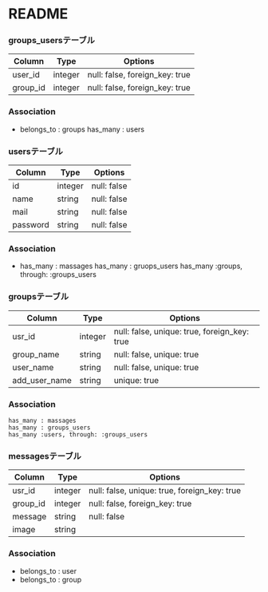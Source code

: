 # README


### groups_usersテーブル 
<!-- 中間テーブル -->
  |Column|Type|Options|
  |------|----|-------|
  |user_id|integer|null: false, foreign_key: true|
  |group_id|integer|null: false, foreign_key: true|

  ### Association
  - belongs_to : groups
    has_many : users

### usersテーブル
<!-- ユーザー登録機能。主キー：id -->
  |Column|Type|Options|
  |------|----|-------|
  |id|integer|null: false|
  |name|string|null: false|
  |mail|string|null: false|
  |password|string|null: false|

  ### Association
  - has_many : massages
    has_many : gruops_users
    has_many :groups, through: :groups_users

### groupsテーブル
<!-- グループ作成テーブル。外部キー：user_id -->
  |Column|Type|Options|
  |------|----|-------|
  |usr_id|integer|null: false, unique: true, foreign_key: true|
  |group_name|string|null: false, unique: true|
  |user_name|string|null: false, unique: true|
  |add_user_name|string|unique: true|

  ### Association
    has_many : massages
    has_many : groups_users
    has_many :users, through: :groups_users
### messagesテーブル
<!-- メッセージ投稿機能。外部キー：user_id,group_id -->
  |Column|Type|Options|
  |------|----|-------|
  |usr_id|integer|null: false, unique: true, foreign_key: true|
  |group_id|integer|null: false, foreign_key: true|
  |message|string|null: false|
  |image|string|

  ### Association
  - belongs_to : user
  - belongs_to : group
